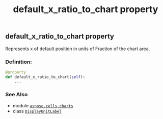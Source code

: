 ﻿---
title: default_x_ratio_to_chart property
second_title: Aspose.Cells for Python via .NET API References
description: 
type: docs
weight: 150
url: /aspose.cells.charts/displayunitlabel/default_x_ratio_to_chart/
is_root: false
---

## default_x_ratio_to_chart property


Represents x of default position in units of Fraction of the chart area.
### Definition:
```python
@property
def default_x_ratio_to_chart(self):
    ...
```

### See Also
* module [`aspose.cells.charts`](../../)
* class [`DisplayUnitLabel`](/cells/python-net/aspose.cells.charts/displayunitlabel)
